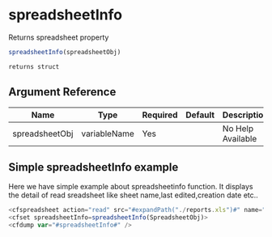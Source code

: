 # spreadsheetInfo

 Returns spreadsheet property

```javascript
spreadsheetInfo(spreadsheetObj)
```

```javascript
returns struct
```

## Argument Reference

| Name | Type | Required | Default | Description |
| --- | --- | --- | --- | --- |
| spreadsheetObj | variableName | Yes |  | No Help Available |

## Simple spreadsheetInfo example

Here we have simple example about spreadsheetinfo function. It displays the detail of read sreadsheet like sheet name,last edited,creation date etc..

```javascript
<cfspreadsheet action="read" src="#expandPath("./reports.xls")#" name="SpreadsheetObj" >
<cfset spreadsheetInfo=spreadsheetInfo(SpreadsheetObj)>
<cfdump var="#spreadsheetInfo#" />
```
